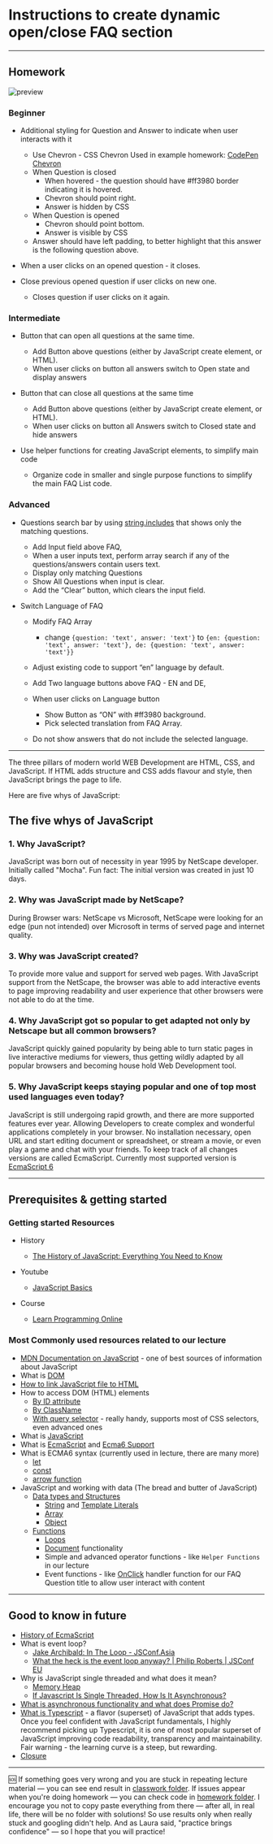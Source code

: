 # Instructions to create dynamic open/close FAQ section

---

## Homework

![preview](/lecture_3/ezgif-2-c15692270e.gif)

### Beginner

- Additional styling for Question and Answer to indicate when user interacts with it

  - Use Chevron - CSS Chevron Used in example homework: [CodePen Chevron](https://codepen.io/stepher/pen/yLOaEOP)
  - When Question is closed
    - When hovered - the question should have #ff3980 border indicating it is hovered.
    - Chevron should point right.
    - Answer is hidden by CSS
  - When Question is opened
    - Chevron should point bottom.
    - Answer is visible by CSS
  - Answer should have left padding, to better highlight that this answer is the following question above.

- When a user clicks on an opened question - it closes.

- Close previous opened question if user clicks on new one.
  - Closes question if user clicks on it again.

### Intermediate

- Button that can open all questions at the same time.
  - Add Button above questions (either by JavaScript create element, or HTML).
  - When user clicks on button all answers switch to Open state and display answers
- Button that can close all questions at the same time

  - Add Button above questions (either by JavaScript create element, or HTML).
  - When user clicks on button all Answers switch to Closed state and hide answers

- Use helper functions for creating JavaScript elements, to simplify main code
  - Organize code in smaller and single purpose functions to simplify the main FAQ List code.

### Advanced

- Questions search bar by using [string.includes](https://developer.mozilla.org/en-US/docs/Web/JavaScript/Reference/Global_Objects/String/includes) that shows only the matching questions.
  - Add Input field above FAQ,
  - When a user inputs text, perform array search if any of the questions/answers contain users text.
  - Display only matching Questions
  - Show All Questions when input is clear.
  - Add the “Clear” button, which clears the input field.
- Switch Language of FAQ

  - Modify FAQ Array

    - change `{question: 'text', answer: 'text'}` to `{en: {question: 'text', answer: 'text'}, de: {question: 'text', answer: 'text'}}`

  - Adjust existing code to support “en” language by default.
  - Add Two language buttons above FAQ - EN and DE,
  - When user clicks on Language button
    - Show Button as “ON” with #ff3980 background.
    - Pick selected translation from FAQ Array.
  - Do not show answers that do not include the selected language.

---

The three pillars of modern world WEB Development are HTML, CSS, and JavaScript.
If HTML adds structure and CSS adds flavour and style, then JavaScript brings the page to life.

Here are five whys of JavaScript:

## The five whys of JavaScript

### 1. Why JavaScript?

JavaScript was born out of necessity in year 1995 by NetScape developer. Initially called "Mocha". Fun fact: The initial version was created in just 10 days.

### 2. Why was JavaScript made by NetScape?

During Browser wars: NetScape vs Microsoft, NetScape were looking for an edge (pun not intended) over Microsoft in terms of served page and internet quality.

### 3. Why was JavaScript created?

To provide more value and support for served web pages. With JavaScript support from the NetScape, the browser was able to add interactive events to page improving readability and user experience that other browsers were not able to do at the time.

### 4. Why JavaScript got so popular to get adapted not only by Netscape but all common browsers?

JavaScript quickly gained popularity by being able to turn static pages in live interactive mediums for viewers, thus getting wildly adapted by all popular browsers and becoming house hold Web Development tool.

### 5. Why JavaScript keeps staying popular and one of top most used languages even today?

JavaScript is still undergoing rapid growth, and there are more supported features ever year. Allowing Developers to create complex and wonderful applications completely in your browser. No installation necessary, open URL and start editing document or spreadsheet, or stream a movie, or even play a game and chat with your friends.
To keep track of all changes versions are called EcmaScript. Currently most supported version is [EcmaScript 6](https://caniuse.com/?search=es6)

---

## Prerequisites & getting started

### Getting started Resources

- History
  - [The History of JavaScript: Everything You Need to Know](https://www.springboard.com/blog/data-science/history-of-javascript/)
- Youtube
  - [JavaScript Basics](https://www.youtube.com/playlist?list=PLpDGn9xs9oZnacBta9zmdYDr8yuVf09wF)
- Course

  - [Learn Programming Online](https://learnprogramming.online/)

### Most Commonly used resources related to our lecture

- [MDN Documentation on JavaScript](https://developer.mozilla.org/en-US/docs/Web/JavaScript) - one of best sources of information about JavaScript
- What is [DOM](https://developer.mozilla.org/en-US/docs/Web/API/Document_Object_Model)
- [How to link JavaScript file to HTML](https://developer.mozilla.org/en-US/docs/Web/HTML/Element/script)
- How to access DOM (HTML) elements
  - [By ID attribute](https://developer.mozilla.org/en-US/docs/Web/API/Document/getElementById)
  - [By ClassName](https://developer.mozilla.org/en-US/docs/Web/API/Document/getElementsByClassName)
  - [With query selector](https://developer.mozilla.org/en-US/docs/Web/API/Document/querySelector) - really handy, supports most of CSS selectors, even advanced ones
- What is [JavaScript](https://developer.mozilla.org/en-US/docs/Web/JavaScript)
- What is [EcmaScript](https://en.wikipedia.org/wiki/ECMAScript) and [Ecma6 Support](https://caniuse.com/?search=es6)
- What is ECMA6 syntax (currently used in lecture, there are many more)
  - [let](https://developer.mozilla.org/en-US/docs/Web/JavaScript/Reference/Statements/let)
  - [const](https://developer.mozilla.org/en-US/docs/Web/JavaScript/Reference/Statements/const)
  - [arrow function](https://developer.mozilla.org/en-US/docs/Web/JavaScript/Reference/Functions/Arrow_functions)
- JavaScript and working with data (The bread and butter of JavaScript)
  - [Data types and Structures](https://developer.mozilla.org/en-US/docs/Web/JavaScript/Data_structures)
    - [String](https://developer.mozilla.org/en-US/docs/Web/JavaScript/Reference/Global_Objects/String) and [Template Literals](https://developer.mozilla.org/en-US/docs/Web/JavaScript/Reference/Template_literals)
    - [Array](https://developer.mozilla.org/en-US/docs/Web/JavaScript/Reference/Global_Objects/Array)
    - [Object](https://developer.mozilla.org/en-US/docs/Web/JavaScript/Reference/Global_Objects/Object)
  - [Functions](https://developer.mozilla.org/en-US/docs/Web/JavaScript/Reference/Global_Objects/Function)
    - [Loops](https://developer.mozilla.org/en-US/docs/Web/JavaScript/Guide/Loops_and_iteration)
    - [Document](https://developer.mozilla.org/en-US/docs/Web/API/Document) functionality
    - Simple and advanced operator functions - like `Helper Functions` in our lecture
    - Event functions - like [OnClick](https://developer.mozilla.org/en-US/docs/Web/API/Element/click_event) handler function for our FAQ Question title to allow user interact with content

---

## Good to know in future

- [History of EcmaScript](https://www.benmvp.com/blog/learning-es6-history-of-ecmascript/)
- What is event loop?
  - [Jake Archibald: In The Loop - JSConf.Asia](https://www.youtube.com/watch?v=cCOL7MC4Pl0)
  - [What the heck is the event loop anyway? | Philip Roberts | JSConf EU](https://www.youtube.com/watch?v=8aGhZQkoFbQ)
- Why is JavaScript single threaded and what does it mean?
  - [Memory Heap](https://developer.mozilla.org/en-US/docs/Web/JavaScript/Memory_Management)
  - [If Javascript Is Single Threaded, How Is It Asynchronous?](https://dev.to/bbarbour/if-javascript-is-single-threaded-how-is-it-asynchronous-56gd)
- [What is asynchronous functionality and what does Promise do?](https://developer.mozilla.org/en-US/docs/Web/JavaScript/Reference/Global_Objects/Promise)
- [What is Typescript](https://www.typescriptlang.org/) - a flavor (superset) of JavaScript that adds types. Once you feel confident with JavaScript fundamentals, I highly recommend picking up Typescript, it is one of most popular superset of JavaScript improving code readability, transparency and maintainability. Fair warning - the learning curve is a steep, but rewarding.
- [Closure](https://developer.mozilla.org/en-US/docs/Web/JavaScript/Closures)

---

🆘 If something goes very wrong and you are stuck in repeating lecture material — you can see end result in [classwork folder](https://github.com/alynioke/rtg-mentorship-2022/tree/main/lecture%201/classwork). If issues appear when you're doing homework — you can check code in [homework folder](https://github.com/alynioke/rtg-mentorship-2022/tree/main/lecture%201/homework). I encourage you not to copy paste everything from there — after all, in real life, there will be no folder with solutions! So use results only when really stuck and googling didn't help. And as Laura said, "practice brings confidence" — so I hope that you will practice!

